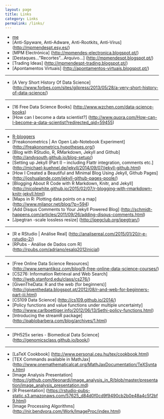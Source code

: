 ```yaml
---
layout: page
title: Links
category: Links
permalink: /links/
---
```


* [me](http://mpmendespt.github.io/)
* [Anti-Spyware, Anti-Adware, Anti-Rootkits, Anti-Vírus] (http://mpmendespt.esy.es/)
* [MPM Electrónica] (http://mpmendes-electronica.blogspot.pt/)
* [Destaques…”Recortes”…Arquivo…] (http://mpmendespt.blogspot.pt/)
* [Trading Ideas] (http://mpmendespt-trading.blogspot.pt/)
* [Apontamentos Virtuais] (http://apontamentos-virtuais.blogspot.pt/)   
* * *
* [A Very Short History Of Data Science] (http://www.forbes.com/sites/gilpress/2013/05/28/a-very-short-history-of-data-science/)   
* * *
* [16 Free Data Science Books] (http://www.wzchen.com/data-science-books)      
* [How can I become a data scientist?] (http://www.quora.com/How-can-I-become-a-data-scientist?redirected_qid=59455)      
* * *
* [R-bloggers](http://www.r-bloggers.com/)
* [Freakonometrics | An Open Lab-Notebook Experiment] (http://freakonometrics.hypotheses.org/) 
* [Blog with RStudio, R, RMarkdown, Jekyll and Github] (http://andysouth.github.io/blog-setup/)
* [Setting up Jekyll (Part I) – including Flattr integration, comments etc.] (http://michael-kuehnel.de/jekyll/2014/09/07/jekyll-github.html)
* [How I Created a Beautiful and Minimal Blog Using Jekyll, Github Pages] (http://joshualande.com/jekyll-github-pages-poole/)
* [Blogging About R Code with R Markdown, Knitr, and Jekyll] (http://nicolewhite.github.io/2015/02/07/r-blogging-with-rmarkdown-knitr-jekyll.html)
* [Maps in R: Plotting data points on a map] (http://www.milanor.net/blog/?p=594)
* [Add Disqus Comments to Your Jekyll Powered Blog] (http://schmidt-happens.com/articles/2011/09/26/adding-disqus-comments.html)
* [Jpegtran -scale lossless resize] (http://jpegclub.org/jpegtran/)   
* * *
* [R e RStudio | Análise Real] (http://analisereal.com/2015/01/20/r-e-rstudio-2/)
* [RPubs - Análise de Dados com R] (http://rpubs.com/adriano/esalq2012inicial)  
* * *  
* [Free Online Data Science Resources] (http://www.semantikoz.com/blog/9-free-online-data-science-courses/)
* [CS276: Information Retrieval and Web Search] (http://web.stanford.edu/class/cs276/)
* [GivenTheData: R and the web (for beginners)] (http://giventhedata.blogspot.pt/2012/08/r-and-web-for-beginners-part-iii.html)
* [CS109 Data Science] (http://cs109.github.io/2014/)
* [Policy functions and value functions under multiple uncertainty] (http://www.carlboettiger.info/2012/06/13/Sethi-policy-functions.html)
* [Introducing the streamR package] (http://pablobarbera.com/blog/archives/1.html)  
* * *
* [PH525x series - Biomedical Data Science] (http://genomicsclass.github.io/book/)    
* * *
* [LaTeX Cookbook] (http://www.personal.ceu.hu/tex/cookbook.html)   
* [TEX Commands available in MathJax] (http://www.onemathematicalcat.org/MathJaxDocumentation/TeXSyntax.htm)   
* [Image Analysis Presentation] (https://github.com/tleonardi/image_analysis_in_R/blob/master/presentation/image_analysis_presentation.md)   
* [R Presentation] (https://rstudio-pubs-static.s3.amazonaws.com/57625_d84d0f0cd9f9490cb2b0e48a4c5f2bf9.html)   
* [Image Processing Algorithms] (http://nir.bendvora.com/Work/ImageProc/index.html)   



